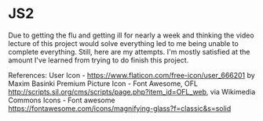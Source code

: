 # JS2

Due to getting the flu and getting ill for nearly a week and thinking the video lecture of this project would solve everything led to me being unable to complete everything.
Still, here are my attempts. I'm mostly satisfied at the amount I've learned from trying to do finish this project.

References:
User Icon - https://www.flaticon.com/free-icon/user_666201 by Maxim Basinki Premium
Picture Icon - Font Awesome, OFL <http://scripts.sil.org/cms/scripts/page.php?item_id=OFL_web>, via Wikimedia Commons
Icons - Font awesome https://fontawesome.com/icons/magnifying-glass?f=classic&s=solid
